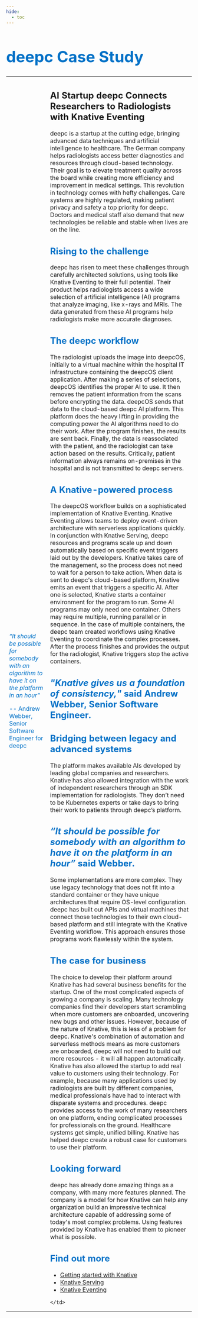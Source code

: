 ```yaml
---
hide:
  - toc
---
```

<h1 style="color:#0071c7;font-size: 3em;">deepc Case Study</h1>
<table style="border: 0;">
<tr style="background-color: var(--md-default-bg-color);">
<td style="border: 0;">
<div style="min-width: 20mm;">
      <img src="../../../images/case-studies/deepc.png" alt="" draggable="false" />
</div>
<div>
<em style="color:#0071c7;font-size: 1em;">“It should be possible for somebody with an algorithm to have it on the platform in an hour”</em>
</div>
<div>
<p style="color:#0071c7;font-size: 1em;">-- Andrew Webber, Senior Software Engineer for deepc</p>
</div>

</td>

<td style="border: 0;">
<h2 style="font-weight: bold;">AI Startup deepc Connects Researchers to Radiologists with Knative Eventing</h2>

deepc is a startup at the cutting edge, bringing advanced data techniques and artificial intelligence to healthcare. The German company helps radiologists  access better diagnostics and resources through cloud-based technology. Their goal is to elevate treatment  quality across the board while creating more efficiency and improvement in medical settings.
This revolution in technology comes with hefty challenges. Care systems are highly regulated, making patient privacy and safety a top priority for deepc. Doctors and medical staff also demand that new technologies be reliable and stable when lives are on the line.



<h2 style="color:#0071c7;">Rising to the challenge</h2>

deepc has risen to meet these challenges through carefully architected solutions, using tools like Knative Eventing to their full potential. Their product helps radiologists access a wide selection of artificial intelligence (AI) programs that analyze imaging, like x-rays and MRIs. The data generated from these AI programs help radiologists make more accurate diagnoses.

<h2 style="color:#0071c7;">The deepc workflow</h2>

The radiologist uploads the image into deepcOS, initially to a virtual machine within the hospital IT infrastructure containing the deepcOS client application. After making a series of selections, deepcOS identifies the proper AI to use. It then removes the patient information from the scans before encrypting the data.
deepcOS sends that data to the cloud-based deepc AI platform. This platform does the heavy lifting in providing the computing power the AI algorithms need to do their work. After the program finishes, the results are sent back. Finally, the data is reassociated with the patient, and the radiologist can take action based on the results. Critically, patient information always remains on-premises in the hospital and is not transmitted to deepc servers.

<h2 style="color:#0071c7;">A Knative-powered process</h2>

The deepcOS workflow builds on a sophisticated implementation of Knative Eventing. Knative Eventing allows teams to deploy event-driven architecture with serverless applications quickly. In conjunction with Knative Serving, deepc resources and programs scale up and down automatically based on specific event triggers laid out by the developers. Knative takes care of the management, so the process does not need to wait for a person to take action.
When data is sent to deepc's cloud-based platform, Knative emits an event that triggers a specific AI. After one is selected, Knative starts a container environment for the program to run. Some AI programs may only need one container. Others may require multiple, running parallel or in sequence. In the case of multiple containers, the deepc team created workflows using Knative Eventing to coordinate the complex processes. After the process finishes and provides the output for the radiologist, Knative triggers stop the active containers.

<h2 style="color:#0071c7;"><em>"Knative gives us a foundation of consistency,"</em> said Andrew Webber, Senior Software Engineer.</h2>

<h2 style="color:#0071c7;">Bridging between legacy and advanced systems</h2>

The platform makes available AIs developed by leading global companies and researchers. Knative has also allowed integration with the work of independent researchers through an SDK implementation for radiologists. They don’t need to be Kubernetes experts or take days to bring their work to patients through deepc’s platform.

<h2 style="color:#0071c7;"><em>“It should be possible for somebody with an algorithm to have it on the platform in an hour”</em> said Webber.</h2>

Some implementations are more complex. They use legacy technology that does not fit into a standard container or they have unique architectures that require OS-level configuration. deepc has built out APIs and virtual machines that connect those technologies to their own cloud-based platform and still integrate with the Knative Eventing workflow. This approach ensures those programs work flawlessly within the system.

<h2 style="color:#0071c7;">The case for business</h2>

The choice to develop their platform around Knative has had several business benefits for the startup. One of the most complicated aspects of growing a company is scaling. Many technology companies find their developers start scrambling when more customers are onboarded, uncovering new bugs and other issues. However, because of the nature of Knative, this is less of a problem for deepc. Knative's combination of automation and serverless methods means as more customers are onboarded, deepc will not need to build out more resources - it will all happen automatically.
Knative has also allowed the startup to add real value to customers using their technology. For example, because many applications used by radiologists are built by different companies, medical professionals have had to interact with disparate systems and procedures. deepc provides access to the work of many researchers on one platform, ending complicated processes for professionals on the ground. Healthcare systems get simple, unified billing. Knative has helped deepc create a robust case for customers to use their platform.

<h2 style="color:#0071c7;">Looking forward</h2>

deepc has already done amazing things as a company, with many more features planned. The company is a model for how Knative can help any organization build an impressive technical architecture capable of addressing some of today's most complex problems. Using features provided by Knative has enabled them to pioneer what is possible.

<h2 style="color:#0071c7;">Find out more</h2>

<ul>
<li><a href="../../../getting-started/">Getting started with Knative</a></li>
<li><a href="../../../serving/">Knative Serving</a></li>
<li><a href="../../../eventing/">Knative Eventing</a></li>
</ul>

    </td>
  </tr>
</table>
